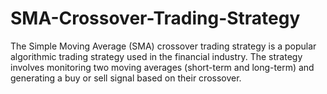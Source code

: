 # SMA-Crossover-Trading-Strategy
The Simple Moving Average (SMA) crossover trading strategy is a popular algorithmic trading strategy used in the financial industry. The strategy involves monitoring two moving averages (short-term and long-term) and generating a buy or sell signal based on their crossover.
